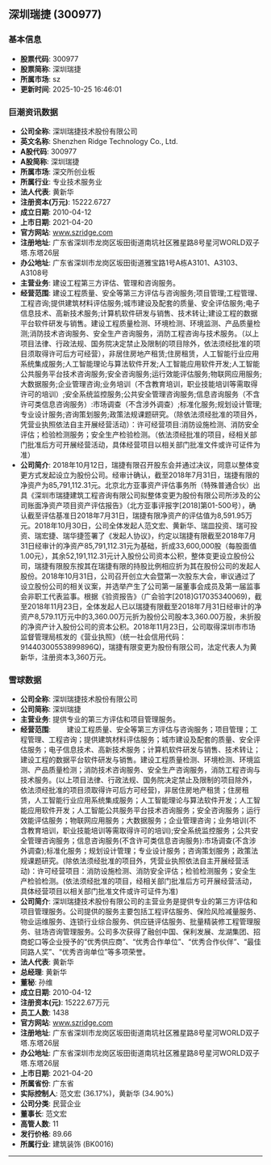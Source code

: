 ## 深圳瑞捷 (300977)

### 基本信息

- **股票代码**: 300977
- **股票简称**: 深圳瑞捷
- **所属市场**: sz
- **更新时间**: 2025-10-25 16:46:01

### 巨潮资讯数据

- **公司全称**: 深圳瑞捷技术股份有限公司
- **英文名称**: Shenzhen Ridge Technology Co., Ltd.
- **A股代码**: 300977
- **A股简称**: 深圳瑞捷
- **所属市场**: 深交所创业板
- **所属行业**: 专业技术服务业
- **法人代表**: 黄新华
- **注册资本(万元)**: 15222.6727
- **成立日期**: 2010-04-12
- **上市日期**: 2021-04-20
- **官方网站**: www.szridge.com
- **注册地址**: 广东省深圳市龙岗区坂田街道南坑社区雅星路8号星河WORLD双子塔.东塔26层
- **办公地址**: 广东省深圳市龙岗区坂田街道雅宝路1号A栋A3101、A3103、A3108号
- **主营业务**: 建设工程第三方评估、管理和咨询服务。
- **经营范围**: 建设工程质量、安全等第三方评估与咨询服务;项目管理;工程管理、工程咨询;提供建筑材料评估服务;城市建设及配套的质量、安全评估服务;电子信息技术、高新技术服务;计算机软件研发与销售、技术转让;建设工程的数据平台软件研发与销售。建设工程质量检测、环境检测、环境监测、产品质量检测;消防技术咨询服务、安全生产咨询服务，消防工程咨询与技术服务。（以上项目法律、行政法规、国务院决定禁止及限制的项目除外，依法须经批准的项目须取得许可后方可经营），非居住房地产租赁;住房租赁，人工智能行业应用系统集成服务;人工智能理论与算法软件开发;人工智能应用软件开发;人工智能公共服务平台技术咨询服务;安全咨询服务;运行效能评估服务;物联网应用服务;大数据服务;企业管理咨询;业务培训（不含教育培训，职业技能培训等需取得许可的培训）;安全系统监控服务;公共安全管理咨询服务;信息咨询服务（不含许可类信息咨询服务）:市场调查（不含涉外调查）;标准化服务;规划设计管理;专业设计服务;咨询策划服务;政策法规课题研究。（除依法须经批准的项目外，凭营业执照依法自主开展经营活动）：许可经营项目:消防设施检测、消防安全评估；检验检测服务；安全生产检验检测。（依法须经批准的项目，经相关部门批准后方可开展经营活动，具体经营项目以相关部门批准文件或许可证件为准）
- **公司简介**: 2018年10月12日，瑞捷有限召开股东会并通过决议，同意以整体变更方式发起设立为股份公司。经审计确认，截至2018年7月31日，瑞捷有限的净资产为85,791,112.31元。北京北方亚事资产评估事务所（特殊普通合伙）出具《深圳市瑞捷建筑工程咨询有限公司拟整体变更为股份有限公司所涉及的公司账面净资产项目资产评估报告》（北方亚事评报字[2018]第01-500号），确认截至评估基准日2018年7月31日，瑞捷有限净资产的评估值为8,591.95万元。2018年10月30日，公司全体发起人范文宏、黄新华、瑞皿投资、瑞可投资、瑞宏捷、瑞华捷签署了《发起人协议》，约定以瑞捷有限截至2018年7月31日经审计的净资产85,791,112.31元为基础，折成33,600,000股（每股面值1.00元），其余52,191,112.31元计入股份公司资本公积，整体变更设立股份公司，瑞捷有限股东按其在瑞捷有限的持股比例相应折为其在股份公司的发起人股份。2018年10月31日，公司召开创立大会暨第一次股东大会，审议通过了设立股份公司的相关议案，并选举产生了公司第一届董事会成员及第一届监事会非职工代表监事。根据《验资报告》（广会验字[2018]G17035340069)，截至2018年11月23日，全体发起人已以瑞捷有限截至2018年7月31日经审计的净资产8,579.11万元中的3,360.00万元折为股份公司股本3,360.00万股，未折股的净资产计入股份公司的资本公积。2018年11月23日，公司取得深圳市市场监督管理局核发的《营业执照》（统一社会信用代码：91440300553899896Q)，瑞捷有限变更为股份有限公司，法定代表人为黄新华，注册资本3,360万元。

### 雪球数据

- **公司全称**: 深圳瑞捷技术股份有限公司
- **公司简称**: 深圳瑞捷
- **主营业务**: 提供专业的第三方评估和项目管理服务。
- **经营范围**: 　　建设工程质量、安全等第三方评估与咨询服务；项目管理；工程管理、工程咨询；提供建筑材料评估服务；城市建设及配套的质量、安全评估服务；电子信息技术、高新技术服务；计算机软件研发与销售、技术转让；建设工程的数据平台软件研发与销售。建设工程质量检测、环境检测、环境监测、产品质量检测；消防技术咨询服务、安全生产咨询服务，消防工程咨询与技术服务。(以上项目法律、行政法规、国务院决定禁止及限制的项目除外，依法须经批准的项目须取得许可后方可经营)，非居住房地产租赁；住房租赁，人工智能行业应用系统集成服务；人工智能理论与算法软件开发；人工智能应用软件开发；人工智能公共服务平台技术咨询服务；安全咨询服务；运行效能评估服务；物联网应用服务；大数据服务；企业管理咨询；业务培训(不含教育培训，职业技能培训等需取得许可的培训);安全系统监控服务；公共安全管理咨询服务；信息咨询服务(不含许可类信息咨询服务):市场调查(不含涉外调查);标准化服务；规划设计管理；专业设计服务；咨询策划服务；政策法规课题研究。(除依法须经批准的项目外，凭营业执照依法自主开展经营活动)：许可经营项目：消防设施检测、消防安全评估；检验检测服务；安全生产检验检测。(依法须经批准的项目，经相关部门批准后方可开展经营活动，具体经营项目以相关部门批准文件或许可证件为准)
- **公司简介**: 深圳瑞捷技术股份有限公司的主营业务是提供专业的第三方评估和项目管理服务。公司提供的服务主要包括工程评估服务、保险风险减量服务、物业运维服务、连锁行业综合服务、供应链评估服务、批量精装修工程管理服务、驻场咨询管理服务。公司多次获得了融创中国、保利发展、龙湖集团、招商蛇口等企业授予的“优秀供应商”、“优秀合作单位”、“优秀合作伙伴”、“最佳同路人奖”、“优秀咨询单位”等多项荣誉。
- **法人代表**: 黄新华
- **总经理**: 黄新华
- **董秘**: 孙维
- **成立日期**: 2010-04-12
- **注册资本(元)**: 15222.67万元
- **员工人数**: 1438
- **官方网站**: www.szridge.com
- **注册地址**: 广东省深圳市龙岗区坂田街道南坑社区雅星路8号星河WORLD双子塔.东塔26层
- **办公地址**: 广东省深圳市龙岗区坂田街道南坑社区雅星路8号星河WORLD双子塔.东塔26层
- **上市日期**: 2021-04-20
- **所属省份**: 广东省
- **实际控制人**: 范文宏 (36.17%)，黄新华 (34.90%)
- **公司分类**: 民营企业
- **董事长**: 范文宏
- **高管人数**: 11
- **发行价格**: 89.66
- **所属行业**: 建筑装饰 (BK0016)

---